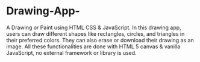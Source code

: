 # Drawing-App-
 A Drawing or Paint using HTML CSS &amp; JavaScript. In this drawing app, users can draw different shapes like rectangles, circles, and triangles in their preferred colors. They can also erase or download their drawing as an image. All these functionalities are done with HTML 5 canvas &amp; vanilla JavaScript, no external framework or library is used.
